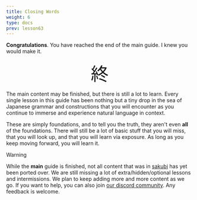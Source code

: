 ```yaml
---
title: Closing Words
weight: 6
type: docs
prev: lesson63
---
```


**Congratulations**. You have reached the end of the main guide. I knew you would make it.

<center>
<font size=50>
終
</font>
</center>

The main content may be finished, but there is still a lot to learn. Every single lesson in this guide has been nothing but a tiny drop in the sea of Japanese grammar and constructions that you will encounter as you continue to immerse and experience natural language in context.

These are simply foundations, and to tell you the truth, they aren't even **all** of the foundations. There will still be a lot of basic stuff that you will miss, that you will look up, and that you will learn via exposure. As long as you keep moving forward, you will learn it.

> [!WARNING]
> While the <b>main</b> guide is finished, not all content that was in <a href=https://sakubi.neocities.org/>sakubi</a> has yet been ported over. We are still missing a lot of extra/hidden/optional lessons and intermissions. We plan to keep adding more and more content as we go. If you want to help, you can also join <a href=https://discord.gg/KZj4dVFDzu>our discord community</a>. Any feedback is welcome.
